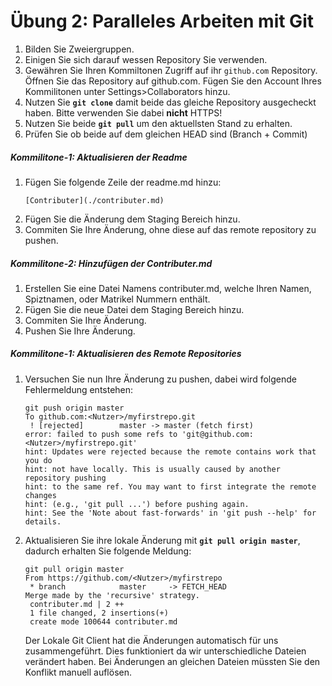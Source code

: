 # Übung 2: Paralleles Arbeiten mit Git

1. Bilden Sie Zweiergruppen. 
2. Einigen Sie sich darauf wessen Repository Sie verwenden.
3. Gewähren Sie Ihren Kommiltonen Zugriff auf ihr `github.com` Repository. Öffnen Sie das Repository auf github.com. Fügen Sie den Account Ihres Kommilitonen unter Settings>Collaborators hinzu.
4. Nutzen Sie **`git clone`** damit beide das gleiche Repository ausgecheckt haben. Bitte verwenden Sie dabei **nicht** HTTPS! 
5. Nutzen Sie beide **`git pull`** um den aktuellsten Stand zu erhalten.
6. Prüfen Sie ob beide auf dem gleichen HEAD sind (Branch + Commit)

##### Kommilitone-1: Aktualisieren der Readme
1. Fügen Sie folgende Zeile der readme.md hinzu:
    ```
    [Contributer](./contributer.md)
    ```
2. Fügen Sie die Änderung dem Staging Bereich hinzu.
3. Commiten Sie Ihre Änderung, ohne diese auf das remote repository zu pushen.

##### Kommilitone-2: Hinzufügen der Contributer.md
1. Erstellen Sie eine Datei Namens contributer.md, welche Ihren Namen, Spiztnamen, oder Matrikel Nummern enthält.
2. Fügen Sie die neue Datei dem Staging Bereich hinzu.
3. Commiten Sie Ihre Änderung.
4. Pushen Sie Ihre Änderung.

##### Kommilitone-1: Aktualisieren des Remote Repositories
1. Versuchen Sie nun Ihre Änderung zu pushen, dabei wird folgende Fehlermeldung entstehen:

	```
	git push origin master
	To github.com:<Nutzer>/myfirstrepo.git
	 ! [rejected]        master -> master (fetch first)
	error: failed to push some refs to 'git@github.com:<Nutzer>/myfirstrepo.git'
	hint: Updates were rejected because the remote contains work that you do
	hint: not have locally. This is usually caused by another repository pushing
	hint: to the same ref. You may want to first integrate the remote changes
	hint: (e.g., 'git pull ...') before pushing again.
	hint: See the 'Note about fast-forwards' in 'git push --help' for details.
	```

2. Aktualisieren Sie ihre lokale Änderung mit **`git pull origin master`**, dadurch erhalten Sie folgende Meldung:

	```
	git pull origin master
	From https://github.com/<Nutzer>/myfirstrepo
	 * branch            master     -> FETCH_HEAD
	Merge made by the 'recursive' strategy.
	 contributer.md | 2 ++
	 1 file changed, 2 insertions(+)
	 create mode 100644 contributer.md
	```

	Der Lokale Git Client hat die Änderungen automatisch für uns zusammengeführt. Dies funktioniert da wir unterschiedliche Dateien verändert haben. Bei Änderungen an gleichen Dateien müssten Sie den Konflikt manuell auflösen. 

